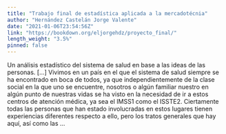 ```yaml
---
title: "Trabajo final de estadística aplicada a la mercadotécnia"
author: "Hernández Castelán Jorge Valente"
date: "2021-01-06T23:54:56Z"
link: "https://bookdown.org/eljorgehdz/proyecto_final/"
length_weight: "3.5%"
pinned: false
---
```


Un análisis estadístico del sistema de salud en base a las ideas de las personas. [...] Vivimos en un país en el que el sistema de salud siempre se ha encontrado en boca de todos, ya que independientemente de la clase social en la que uno se encuentre, nosotros o algún familiar nuestro en algún punto de nuestras vidas se ha visto en la necesidad de ir a estos centros de atención médica, ya sea el IMSS1 como el ISSTE2. Ciertamente todas las personas que han estado involucradas en estos lugares tienen experiencias diferentes respecto a ello, pero los tratos generales que hay aquí, así como las ...
